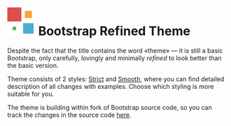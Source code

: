 # ![Refined](examples/logo.svg) Bootstrap Refined Theme

Despite the fact that the title contains the word &laquo;theme&raquo;&nbsp;&mdash; it&nbsp;is&nbsp;still a&nbsp;basic Bootstrap, only carefully, lovingly and minimally _refined_ to&nbsp;look better than the basic version.

Theme consists of&nbsp;2&nbsp;styles: [Strict](examples/strict.html) and [Smooth](examples/smooth.html), where you can find detailed description of&nbsp;all changes with examples. Choose which styling is&nbsp;more suitable for you.

The theme is building within fork of Bootstrap source code, so you can track the changes in the source code [here](https://github.com/brainsapiens/bootstrap/commits/bootstrap-refined-theme).